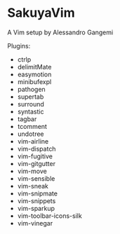 SakuyaVim
===

A Vim setup by Alessandro Gangemi

Plugins:

* ctrlp
* delimitMate
* easymotion
* minibufexpl
* pathogen
* supertab
* surround
* syntastic
* tagbar
* tcomment
* undotree
* vim-airline
* vim-dispatch
* vim-fugitive
* vim-gitgutter
* vim-move
* vim-sensible
* vim-sneak
* vim-snipmate
* vim-snippets
* vim-sparkup
* vim-toolbar-icons-silk
* vim-vinegar
